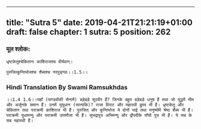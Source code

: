
---
title: "Sutra 5"
date: 2019-04-21T21:21:19+01:00
draft: false
chapter: 1
sutra: 5
position: 262
---
### मूल श्लोकः:
```
धृष्टकेतुश्चेकितानः काशिराजश्च वीर्यवान्।

पुरुजित्कुन्तिभोजश्च शैब्यश्च नरपुङ्गवः।।1.5।।

```

### Hindi Translation By Swami Ramsukhdas
```
।।1.4 1.6।।यहाँ (पाण्डवोंकी सेनामें) बड़ेबड़े शूरवीर हैं? जिनके बहुत बड़ेबड़े धनुष हैं तथा जो युद्धमें भीम और अर्जुनके समान हैं। उनमें युयुधान (सात्यकि)? राजा विराट और महारथी द्रुपद भी हैं। धृष्टकेतु और चेकितान तथा पराक्रमी काशिराज भी हैं। पुरुजित् और कुन्तिभोज ये दोनों भाई तथा मनुष्योंमें श्रेष्ठ शैब्य भी हैं। पराक्रमी युधामन्यु और पराक्रमी उत्तमौजा भी हैं। सुभद्रापुत्र अभिमन्यु और द्रौपदीके पाँचों पुत्र भी हैं। ये सब के सब महारथी हैं।

```

